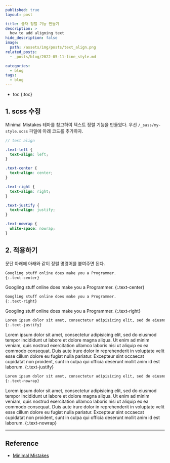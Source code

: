 ```yaml
---
published: true
layout: post

title: 글자 정렬 기능 만들기
description: >
  how to add aligning text
hide_description: false
image: 
  path: /assets/img/posts/text_align.png
related_posts:
  - _posts/blog/2022-05-11-line_style.md

categories:
  - blog
tags:
  - blog
---
```


* toc
{:toc}

## 1. scss 수정

Minimal Mistakes 테마를 참고하여 텍스트 정렬 기능을 만들었다. 우선 `/_sass/my-style.scss` 파일에 아래 코드를 추가하자.  

```scss
// text align

.text-left {
  text-align: left;
}

.text-center {
  text-align: center;
}

.text-right {
  text-align: right;
}

.text-justify {
  text-align: justify;
}

.text-nowrap {
  white-space: nowrap;
}
```

## 2. 적용하기

문단 아래에 아래와 같이 정렬 명령어를 붙여주면 된다.  

```markdown
Googling stuff online does make you a Programmer.
{:.text-center}
```

Googling stuff online does make you a Programmer.
{:.text-center}

```markdown
Googling stuff online does make you a Programmer.
{:.text-right}
```

Googling stuff online does make you a Programmer.
{:.text-right}

```markdown
Lorem ipsum dolor sit amet, consectetur adipisicing elit, sed do eiusmod tempor incididunt ut labore et dolore magna aliqua. Ut enim ad minim veniam, quis nostrud exercitation ullamco laboris nisi ut aliquip ex ea commodo consequat. Duis aute irure dolor in reprehenderit in voluptate velit esse cillum dolore eu fugiat nulla pariatur. Excepteur sint occaecat cupidatat non proident, sunt in culpa qui officia deserunt mollit anim id est laborum.
{:.text-justify}
```

Lorem ipsum dolor sit amet, consectetur adipisicing elit, sed do eiusmod tempor incididunt ut labore et dolore magna aliqua. Ut enim ad minim veniam, quis nostrud exercitation ullamco laboris nisi ut aliquip ex ea commodo consequat. Duis aute irure dolor in reprehenderit in voluptate velit esse cillum dolore eu fugiat nulla pariatur. Excepteur sint occaecat cupidatat non proident, sunt in culpa qui officia deserunt mollit anim id est laborum.
{:.text-justify}

```markdown
Lorem ipsum dolor sit amet, consectetur adipisicing elit, sed do eiusmod tempor incididunt ut labore et dolore magna aliqua. Ut enim ad minim veniam, quis nostrud exercitation ullamco laboris nisi ut aliquip ex ea commodo consequat. Duis aute irure dolor in reprehenderit in voluptate velit esse cillum dolore eu fugiat nulla pariatur. Excepteur sint occaecat cupidatat non proident, sunt in culpa qui officia deserunt mollit anim id est laborum.
{:.text-nowrap}
```

Lorem ipsum dolor sit amet, consectetur adipisicing elit, sed do eiusmod tempor incididunt ut labore et dolore magna aliqua. Ut enim ad minim veniam, quis nostrud exercitation ullamco laboris nisi ut aliquip ex ea commodo consequat. Duis aute irure dolor in reprehenderit in voluptate velit esse cillum dolore eu fugiat nulla pariatur. Excepteur sint occaecat cupidatat non proident, sunt in culpa qui officia deserunt mollit anim id est laborum.
{:.text-nowrap}


---
## Reference
- [Minimal Mistakes](https://mmistakes.github.io/minimal-mistakes/docs/utility-classes/)